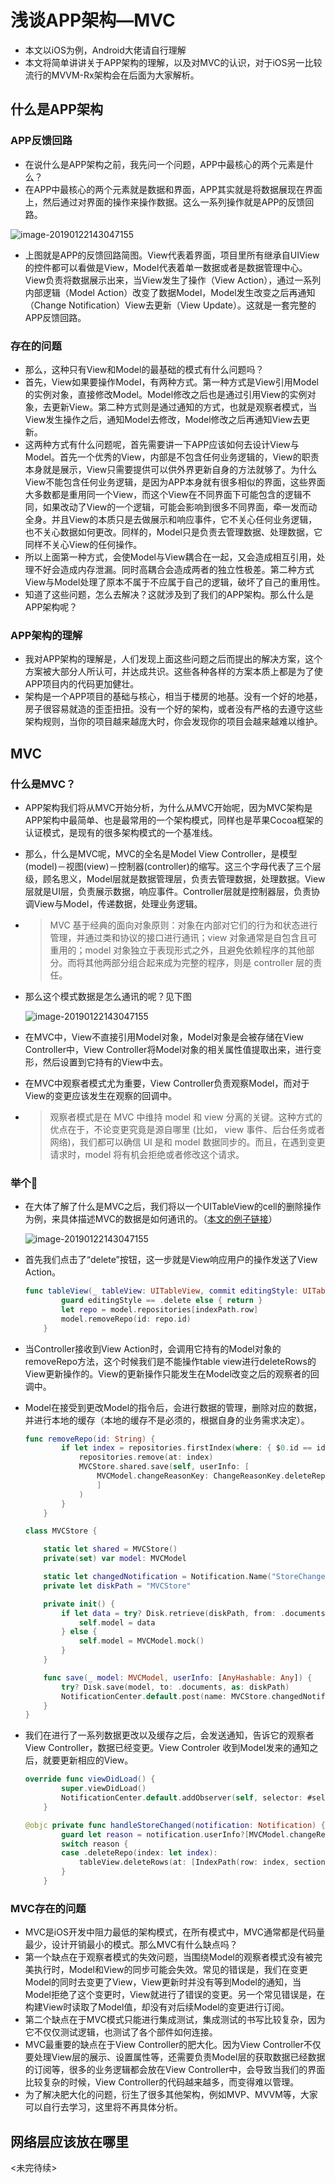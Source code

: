 # 浅谈APP架构—MVC

* 本文以iOS为例，Android大佬请自行理解
* 本文将简单讲讲关于APP架构的理解，以及对MVC的认识，对于iOS另一比较流行的MVVM-Rx架构会在后面为大家解析。

## 什么是APP架构

### APP反馈回路

* 在说什么是APP架构之前，我先问一个问题，APP中最核心的两个元素是什么？
* 在APP中最核心的两个元素就是数据和界面，APP其实就是将数据展现在界面上，然后通过对界面的操作来操作数据。这么一系列操作就是APP的反馈回路。

![image-20190122143047155](https://raw.githubusercontent.com/ChaselAn/dev-blog/master/Source/ModelAndView.png)

* 上图就是APP的反馈回路简图。View代表着界面，项目里所有继承自UIView的控件都可以看做是View，Model代表着单一数据或者是数据管理中心。View负责将数据展示出来，当View发生了操作（View Action），通过一系列内部逻辑（Model Action）改变了数据Model，Model发生改变之后再通知（Change Notification）View去更新（View Update）。这就是一套完整的APP反馈回路。

### 存在的问题

* 那么，这种只有View和Model的最基础的模式有什么问题吗？
* 首先，View如果要操作Model，有两种方式。第一种方式是View引用Model的实例对象，直接修改Model。Model修改之后也是通过引用View的实例对象，去更新View。第二种方式则是通过通知的方式，也就是观察者模式，当View发生操作之后，通知Model去修改，Model修改之后再通知View去更新。
* 这两种方式有什么问题呢，首先需要讲一下APP应该如何去设计View与Model。首先一个优秀的View，内部是不包含任何业务逻辑的，View的职责本身就是展示，View只需要提供可以供外界更新自身的方法就够了。为什么View不能包含任何业务逻辑，是因为APP本身就有很多相似的界面，这些界面大多数都是重用同一个View，而这个View在不同界面下可能包含的逻辑不同，如果改动了View的一个逻辑，可能会影响到很多不同界面，牵一发而动全身。并且View的本质只是去做展示和响应事件，它不关心任何业务逻辑，也不关心数据如何更改。同样的，Model只是负责去管理数据、处理数据，它同样不关心View的任何操作。
* 所以上面第一种方式，会使Model与View耦合在一起，又会造成相互引用，处理不好会造成内存泄漏。同时高耦合会造成两者的独立性极差。第二种方式View与Model处理了原本不属于不应属于自己的逻辑，破坏了自己的重用性。
* 知道了这些问题，怎么去解决？这就涉及到了我们的APP架构。那么什么是APP架构呢？

### APP架构的理解

* 我对APP架构的理解是，人们发现上面这些问题之后而提出的解决方案，这个方案被大部分人所认可，并达成共识。这些各种各样的方案本质上都是为了使APP项目内的代码更加健壮。
* 架构是一个APP项目的基础与核心，相当于楼房的地基。没有一个好的地基，房子很容易就造的歪歪扭扭。没有一个好的架构，或者没有严格的去遵守这些架构规则，当你的项目越来越庞大时，你会发现你的项目会越来越难以维护。

## MVC

### 什么是MVC？

* APP架构我们将从MVC开始分析，为什么从MVC开始呢，因为MVC架构是APP架构中最简单、也是最常用的一个架构模式，同样也是苹果Cocoa框架的认证模式，是现有的很多架构模式的一个基准线。

* 那么，什么是MVC呢，MVC的全名是Model View Controller，是模型(model)－视图(view)－控制器(controller)的缩写。这三个字母代表了三个层级，顾名思义，Model层就是数据管理层，负责去管理数据，处理数据。View层就是UI层，负责展示数据，响应事件。Controller层就是控制器层，负责协调View与Model，传递数据，处理业务逻辑。

* > MVC 基于经典的面向对象原则：对象在内部对它们的行为和状态进行管理，并通过类和协议的接口进行通讯；view 对象通常是自包含且可重用的；model 对象独立于表现形式之外，且避免依赖程序的其他部分。而将其他两部分组合起来成为完整的程序，则是 controller 层的责任。
  >

* 那么这个模式数据是怎么通讯的呢？见下图

  ![image-20190122143047155](https://raw.githubusercontent.com/ChaselAn/dev-blog/master/Source/MVCcommunication.png)

* 在MVC中，View不直接引用Model对象，Model对象是会被存储在View Controller中，View Controller将Model对象的相关属性值提取出来，进行变形，然后设置到它持有的View中去。

* 在MVC中观察者模式尤为重要，View Controller负责观察Model，而对于View的变更应该发生在观察的回调中。

* > 观察者模式是在 MVC 中维持 model 和 view 分离的关键。这种方式的优点在于，不论变更究竟是源自哪里 (比如， view 事件、后台任务或者网络)，我们都可以确信 UI 是和 model 数据同步的。而且，在遇到变更请求时，model 将有机会拒绝或者修改这个请求。

### 举个🌰

* 在大体了解了什么是MVC之后，我们将以一个UITableView的cell的删除操作为例，来具体描述MVC的数据是如何通讯的。（[本文的例子链接](https://github.com/ChaselAn/iOSArchitecturesDemo)）

  ![image-20190122143047155](https://raw.githubusercontent.com/ChaselAn/dev-blog/master/Source/MVCDeleteDemo.png)

* 首先我们点击了“delete”按钮，这一步就是View响应用户的操作发送了View Action。

  ```swift
  func tableView(_ tableView: UITableView, commit editingStyle: UITableViewCell.EditingStyle, forRowAt indexPath: IndexPath) {
          guard editingStyle == .delete else { return }
          let repo = model.repositories[indexPath.row]
          model.removeRepo(id: repo.id)
      }
  ```

* 当Controller接收到View Action时，会调用它持有的Model对象的removeRepo方法，这个时候我们是不能操作table view进行deleteRows的View更新操作的。View的更新操作只能发生在Model改变之后的观察者的回调中。

* Model在接受到更改Model的指令后，会进行数据的管理，删除对应的数据，并进行本地的缓存（本地的缓存不是必须的，根据自身的业务需求决定）。

  ```swift
  func removeRepo(id: String) {
          if let index = repositories.firstIndex(where: { $0.id == id }) {
              repositories.remove(at: index)
              MVCStore.shared.save(self, userInfo: [
                  MVCModel.changeReasonKey: ChangeReasonKey.deleteRepo(index: index)
                  ]
              )
          }
      }
  
  class MVCStore {
  
      static let shared = MVCStore()
      private(set) var model: MVCModel
  
      static let changedNotification = Notification.Name("StoreChanged")
      private let diskPath = "MVCStore"
  
      private init() {
          if let data = try? Disk.retrieve(diskPath, from: .documents, as: MVCModel.self) {
              self.model = data
          } else {
              self.model = MVCModel.mock()
          }
      }
  
      func save(_ model: MVCModel, userInfo: [AnyHashable: Any]) {
          try? Disk.save(model, to: .documents, as: diskPath)
          NotificationCenter.default.post(name: MVCStore.changedNotification, object: model, userInfo: userInfo)
      }
  }
  ```

* 我们在进行了一系列数据更改以及缓存之后，会发送通知，告诉它的观察者 View Controller，数据已经变更。View Controler 收到Model发来的通知之后，就要更新相应的View。

  ```swift
  override func viewDidLoad() {
          super.viewDidLoad()
          NotificationCenter.default.addObserver(self, selector: #selector(handleStoreChanged), name: MVCStore.changedNotification, object: nil)
      }
  
  @objc private func handleStoreChanged(notification: Notification) {
          guard let reason = notification.userInfo?[MVCModel.changeReasonKey] as? MVCModel.ChangeReasonKey else { return }
          switch reason {
          case .deleteRepo(index: let index):
              tableView.deleteRows(at: [IndexPath(row: index, section: 0)], with: .fade)
          }
      }
  ```

### MVC存在的问题

* MVC是iOS开发中阻力最低的架构模式，在所有模式中，MVC通常都是代码量最少，设计开销最小的模式。那么MVC有什么缺点吗？
* 第一个缺点在于观察者模式的失效问题，当围绕Model的观察者模式没有被完美执行时，Model和View的同步可能会失效。常见的错误是，我们在变更Model的同时去变更了View，View更新时并没有等到Model的通知，当Model拒绝了这个变更时，View就进行了错误的变更。另一个常见错误是，在构建View时读取了Model值，却没有对后续Model的变更进行订阅。
* 第二个缺点在于MVC模式只能进行集成测试，集成测试的书写比较复杂，因为它不仅仅测试逻辑，也测试了各个部件如何连接。
* MVC最重要的缺点在于View Controller的肥大化。因为View Controller不仅要处理View层的展示、设置属性等，还需要负责Model层的获取数据已经数据的订阅等，很多的业务逻辑都会放在View Controller中，会导致当我们的界面比较复杂的时候，View Controller的代码越来越多，而变得难以管理。
* 为了解决肥大化的问题，衍生了很多其他架构，例如MVP、MVVM等，大家可以自行去学习，这里将不再具体分析。

## 网络层应该放在哪里

<未完待续>

